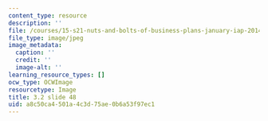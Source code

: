 ```yaml
---
content_type: resource
description: ''
file: /courses/15-s21-nuts-and-bolts-of-business-plans-january-iap-2014/a8c50ca4501a4c3d75ae0b6a53f97ec1_Slide48.JPG
file_type: image/jpeg
image_metadata:
  caption: ''
  credit: ''
  image-alt: ''
learning_resource_types: []
ocw_type: OCWImage
resourcetype: Image
title: 3.2 slide 48
uid: a8c50ca4-501a-4c3d-75ae-0b6a53f97ec1
---
```

